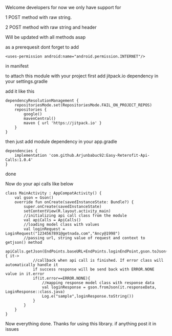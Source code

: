 Welcome developers for now we only have support for 

1 POST method with raw string. 

2 POST method with raw string and header

Will be updated with all methods asap

as a prerequesit dont forget to add 
```
<uses-permission android:name="android.permission.INTERNET"/> 
```
in manifest

to attach this module with your project first add jitpack.io dependency in your settings.gradle

add it like this

```
dependencyResolutionManagement {
    repositoriesMode.set(RepositoriesMode.FAIL_ON_PROJECT_REPOS)
    repositories {
        google()
        mavenCentral()
        maven { url 'https://jitpack.io' }
    }
}
```

then just add module dependency in your app.gradle

```
dependencies {
    implementation 'com.github.Arjunbabuc92:Easy-Reterofit-Api-Calls:1.0.4'
}
```

done

Now do your api calls like below

```
class MainActivity : AppCompatActivity() {
    val gson = Gson()
    override fun onCreate(savedInstanceState: Bundle?) {
        super.onCreate(savedInstanceState)
        setContentView(R.layout.activity_main)
        //initializing api call class from the module
        val apiCalls = ApiCalls()
        //loading model class with values
        val loginRequest = LoginRequest("1234567891@getnada.com","Ancy@1998")
        //passing url, string value of request and context to getjson() method
        apiCalls.getJson(EndPoints.baseURL+EndPoints.loginEndPoint,gson.toJson(loginRequest),this){ it->
            //callback when api call is finished. If error class will automatically handle it 
            if success response will be send back with ERROR.NONE value in it.error
            if(it.error==ERROR.NONE){
                //mapping response model class with response data
                val loginResponse = gson.fromJson(it.responseData, LoginResponse::class.java)
                Log.e("sample",loginResponse.toString())
            }
        }
    }
}
```

Now everything done. Thanks for using this library. if anything post it in issues
